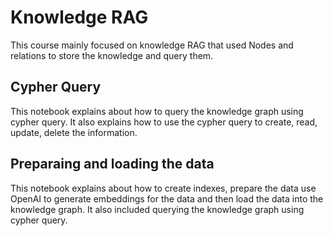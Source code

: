 # Knowledge RAG
This course mainly focused on knowledge RAG that used Nodes and relations to store the knowledge and query them.

## Cypher Query
This notebook explains about how to query the knowledge graph using cypher query. It also explains how to use the cypher query to create, read, update, delete the information.

## Preparaing and loading the data
This notebook explains about how to create indexes, prepare the data use OpenAI to generate embeddings for the data and then load the data into the knowledge graph.
It also included querying the knowledge graph using cypher query.

